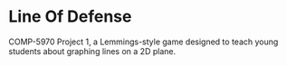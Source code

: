 # Line Of Defense
 COMP-5970 Project 1, a Lemmings-style game designed to teach young students about graphing lines on a 2D plane.
